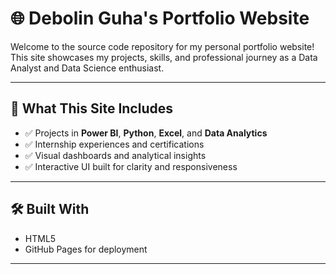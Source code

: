 # 🌐 Debolin Guha's Portfolio Website

Welcome to the source code repository for my personal portfolio website! This site showcases my projects, skills, and professional journey as a Data Analyst and Data Science enthusiast.

---

## 🚀 What This Site Includes

- ✅ Projects in **Power BI**, **Python**, **Excel**, and **Data Analytics**
- ✅ Internship experiences and certifications
- ✅ Visual dashboards and analytical insights
- ✅ Interactive UI built for clarity and responsiveness

---

## 🛠️ Built With

- HTML5
- GitHub Pages for deployment 

---
